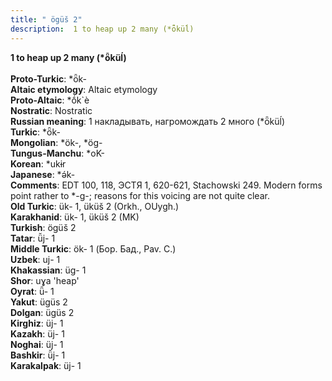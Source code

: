 ```yaml
---
title: " ögüš 2"
description:  1 to heap up 2 many (*ȫküĺ)
---
```

<strong> 1 to heap up 2 many (*ȫküĺ)</strong><br><br>
<strong>Proto-Turkic</strong>:  *ȫk-<br>
<strong>Altaic etymology</strong>:  Altaic etymology<br>
<strong> Proto-Altaic</strong>:  *ṓk`è<br>
<strong>Nostratic</strong>:  Nostratic<br>
<strong>Russian meaning</strong>:  1 накладывать, нагромождать 2 много (*ȫküĺ)<br>
<strong>Turkic</strong>:  *ȫk-<br>
<strong>Mongolian</strong>:  *ök-, *ög-<br>
<strong>Tungus-Manchu</strong>:  *oK-<br>
<strong>Korean</strong>:  *ukɨr<br>
<strong>Japanese</strong>:  *ǝ́k-<br>
<strong>Comments</strong>:  EDT 100, 118, ЭСТЯ 1, 620-621, Stachowski 249. Modern forms point rather to *-g-; reasons for this voicing are not quite clear.<br>
<strong>Old Turkic</strong>:  ük- 1, üküš 2 (Orkh., OUygh.)<br>
<strong>Karakhanid</strong>:  ük- 1, üküš 2 (MK)<br>
<strong>Turkish</strong>:  ögüš 2<br>
<strong>Tatar</strong>:  ü̆j- 1<br>
<strong>Middle Turkic</strong>:  ök- 1 (Бор. Бад., Pav. C.)<br>
<strong>Uzbek</strong>:  uj- 1<br>
<strong>Khakassian</strong>:  üg- 1<br>
<strong>Shor</strong>:  uɣa 'heap'<br>
<strong>Oyrat</strong>:  ǖ- 1<br>
<strong>Yakut</strong>:  ügüs 2<br>
<strong>Dolgan</strong>:  ügüs 2<br>
<strong>Kirghiz</strong>:  üj- 1<br>
<strong>Kazakh</strong>:  üj- 1<br>
<strong>Noghai</strong>:  üj- 1<br>
<strong>Bashkir</strong>:  ü̆j- 1<br>
<strong>Karakalpak</strong>:  üj- 1<br>


